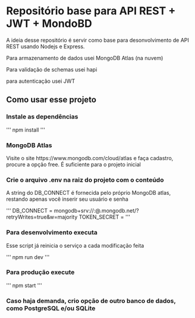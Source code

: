 # Repositório base para API REST + JWT + MondoBD

<p>A ideia desse repositório é servir como base para desonvolvimento de API REST usando Nodejs e Express.</p>
<p>Para armazenamento de dados usei MongoDB Atlas (na nuvem)</p>
<p>Para validação de schemas usei hapi</p>
<p>para autenticação usei JWT</p>

## Como usar esse projeto



### Instale as dependências
'''
npm install
'''

### MongoDB Atlas
<p>
Visite o site https://www.mongodb.com/cloud/atlas e faça cadastro, procure a opção free. É suficiente para o projeto inicial
</p>

### Crie o arquivo .env na raiz do projeto com o conteúdo
<p>A string do DB_CONNECT é fornecida pelo próprio MongoDB atlas, restando apenas você inserir seu usuário e senha</p>
'''
DB_CONNECT = mongodb+srv://<seu_login>:<sua_senha>@<nome_cluster>.mongodb.net/<dbname>?retryWrites=true&w=majority
TOKEN_SECRET = <seu_token_secret>
'''

### Para desenvolvimento executa
<p>Esse script já reinicia o serviço a cada modificação feita</p>
'''
npm run dev
'''

### Para produção execute
'''
npm start
'''

### Caso haja demanda, crio opção de outro banco de dados, como PostgreSQL e/ou SQLite
